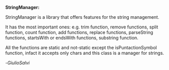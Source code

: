 **StringManager:**

StringManager is a library that offers features for the string management.

It has the most important ones: e.g. trim function, remove functions, split function, count function, add functions, replace functions, parseString functions, startsWith or endsWith functions, substring function.

All the functions are static and not-static except the isPuntactionSymbol function, infact it accepts only chars and this class is a manager for strings.



-*GiulioSalvi*
